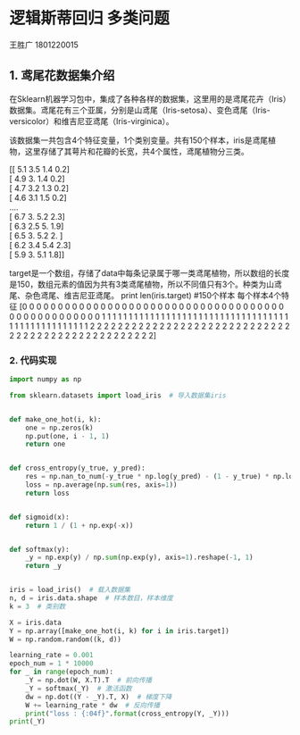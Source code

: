 #  逻辑斯蒂回归 多类问题

王胜广 1801220015

## 1. 鸢尾花数据集介绍
在Sklearn机器学习包中，集成了各种各样的数据集，这里用的是鸢尾花卉（Iris）数据集。鸢尾花有三个亚属，分别是山鸢尾（Iris-setosa）、变色鸢尾（Iris-versicolor）和维吉尼亚鸢尾（Iris-virginica）。

该数据集一共包含4个特征变量，1个类别变量。共有150个样本，iris是鸢尾植物，这里存储了其萼片和花瓣的长宽，共4个属性，鸢尾植物分三类。

[[ 5.1  3.5  1.4  0.2]    
 [ 4.9  3.   1.4  0.2]    
 [ 4.7  3.2  1.3  0.2]    
 [ 4.6  3.1  1.5  0.2]    
 ....    
 [ 6.7  3.   5.2  2.3]    
 [ 6.3  2.5  5.   1.9]    
 [ 6.5  3.   5.2  2. ]    
 [ 6.2  3.4  5.4  2.3]    
 [ 5.9  3.   5.1  1.8]]    

target是一个数组，存储了data中每条记录属于哪一类鸢尾植物，所以数组的长度是150，数组元素的值因为共有3类鸢尾植物，所以不同值只有3个。种类为山鸢尾、杂色鸢尾、维吉尼亚鸢尾。
print len(iris.target)      #150个样本 每个样本4个特征
[0 0 0 0 0 0 0 0 0 0 0 0 0 0 0 0 0 0 0 0 0 0 0 0 0 0 0 0 0 0 0 0 0 0 0 0 0
 0 0 0 0 0 0 0 0 0 0 0 0 0 1 1 1 1 1 1 1 1 1 1 1 1 1 1 1 1 1 1 1 1 1 1 1 1
 1 1 1 1 1 1 1 1 1 1 1 1 1 1 1 1 1 1 1 1 1 1 1 1 1 1 2 2 2 2 2 2 2 2 2 2 2
 2 2 2 2 2 2 2 2 2 2 2 2 2 2 2 2 2 2 2 2 2 2 2 2 2 2 2 2 2 2 2 2 2 2 2 2 2
 2 2]


### 2. 代码实现 


```python
import numpy as np

from sklearn.datasets import load_iris  # 导入数据集iris


def make_one_hot(i, k):
    one = np.zeros(k)
    np.put(one, i - 1, 1)
    return one


def cross_entropy(y_true, y_pred):
    res = np.nan_to_num(-y_true * np.log(y_pred) - (1 - y_true) * np.log(1 - y_pred))
    loss = np.average(np.sum(res, axis=1))
    return loss


def sigmoid(x):
    return 1 / (1 + np.exp(-x))


def softmax(y):
    _y = np.exp(y) / np.sum(np.exp(y), axis=1).reshape(-1, 1)
    return _y


iris = load_iris()  # 载入数据集
n, d = iris.data.shape  # 样本数目，样本维度
k = 3  # 类别数

X = iris.data
Y = np.array([make_one_hot(i, k) for i in iris.target])
W = np.random.random((k, d))

learning_rate = 0.001
epoch_num = 1 * 10000
for _ in range(epoch_num):
    _Y = np.dot(W, X.T).T  # 前向传播
    _Y = softmax(_Y)  # 激活函数
    dw = np.dot((Y - _Y).T, X)  # 梯度下降
    W += learning_rate * dw  # 反向传播
    print("loss : {:04f}".format(cross_entropy(Y, _Y)))
print(_Y)
```